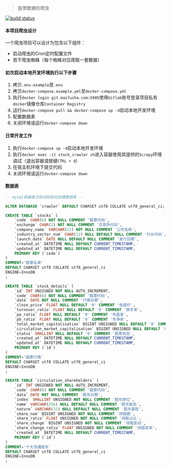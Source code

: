> 股票数据的爬虫

[![build status](https://git.maifusha.com/crawler/stock_crawler/badges/master/build.svg)](https://git.maifusha.com/crawler/stock_crawler/commits/master)


#### 本项目爬虫设计
一个爬虫项目可以设计为包含以下组件：
* 启动爬虫的Cron定时配置文件
* 若干爬虫蜘蛛（每个蜘蛛对应爬取一套数据）

#### 初次启动本地开发环境执行以下步骤
1. 拷贝`.env.example`至`.env`
2. 拷贝`docker-compose.example.yml`至`docker-compose.yml`
3. 执行`docker login git.maifusha.com:5005`使用`Gitlab`账号登录项目私有`docker`镜像仓库`Container Registry`
4. 运行`docker-compose pull && docker-compose up -d`启动本地开发环境
5. 配置数据表
6. 关闭环境请运行`docker-compose down`

#### 日常开发工作
1. 执行`docker-compose up -d`启动本地开发环境
2. 执行`docker exec -it stock_crawler sh`进入容器使用其提供的`Scrapy`环境调试（退出容器请按键`CTRL + d`）
3. 在宿主机环境下提交代码
4. 关闭环境请运行`docker-compose down`


#### 数据表
```sql
-- mysql容器首次启动回自动创建数据库 --

ALTER DATABASE `crawler` DEFAULT CHARSET utf8 COLLATE utf8_general_ci;

CREATE TABLE `stocks` (
    `code` CHAR(6) NOT NULL COMMENT '股票代码',
    `exchange` CHAR(2) NOT NULL COMMENT '交易所代码',
    `company_name` VARCHAR(32) NOT NULL COMMENT '公司名称',
    `industry_sector_num` CHAR(12) NULL DEFAULT NULL COMMENT '行业代码',
    `launch_date` DATE NULL DEFAULT NULL COMMENT '发行日期',
    `created_at` DATETIME NULL DEFAULT CURRENT_TIMESTAMP,
    `updated_at` DATETIME NULL DEFAULT CURRENT_TIMESTAMP,
    PRIMARY KEY (`code`)
)
COMMENT='股票名单'
DEFAULT CHARSET utf8 COLLATE utf8_general_ci
ENGINE=InnoDB
;

CREATE TABLE `stock_details` (
    `id` INT UNSIGNED NOT NULL AUTO_INCREMENT,
    `code` CHAR(6) NOT NULL COMMENT '股票代码',
    `date` DATE NOT NULL COMMENT '行情日期',
    `close_price` FLOAT NULL DEFAULT '0' COMMENT '收盘价',
    `turnover_ratio` FLOAT NULL DEFAULT '0' COMMENT '换手率',
    `pe_ratio` FLOAT NULL DEFAULT '0' COMMENT '市盈率',
    `pb_ratio` FLOAT NULL DEFAULT '0' COMMENT '市净率',
    `total_market_capitalisation` BIGINT UNSIGNED NULL DEFAULT '0' COMMENT '总股本',
    `circulation_market_capitalisation` BIGINT UNSIGNED NULL DEFAULT '0' COMMENT '流通市值',
    `status` SMALLINT NULL DEFAULT '0' COMMENT '股票状态',
    `created_at` DATETIME NULL DEFAULT CURRENT_TIMESTAMP,
    `updated_at` DATETIME NULL DEFAULT CURRENT_TIMESTAMP,
    PRIMARY KEY (`id`)
)
COMMENT='股票行情'
DEFAULT CHARSET utf8 COLLATE utf8_general_ci
ENGINE=InnoDB
;

CREATE TABLE `circulation_shareholders` (
    `id` INT UNSIGNED NOT NULL AUTO_INCREMENT,
    `code` CHAR(6) NOT NULL COMMENT '股票代码',
    `data` DATE NOT NULL COMMENT '股东日期',
    `index` SMALLINT UNSIGNED NOT NULL COMMENT '股东排位',
    `name` VARCHAR(256) NULL DEFAULT NULL COMMENT '股东姓名',
    `nature` VARCHAR(32) NULL DEFAULT NULL COMMENT '股东属性',
    `share_num` BIGINT UNSIGNED NOT NULL COMMENT '持股数',
    `share_ratio` FLOAT UNSIGNED NOT NULL COMMENT '持股占比',
    `share_change` BIGINT UNSIGNED NOT NULL COMMENT '持股变动',
    `share_change_ratio` FLOAT UNSIGNED NOT NULL COMMENT '持股变率',
    `created_at` DATETIME NULL DEFAULT CURRENT_TIMESTAMP,
    PRIMARY KEY (`id`)
)
COMMENT='十大流通股东'
DEFAULT CHARSET utf8 COLLATE utf8_general_ci
ENGINE=InnoDB
;
```